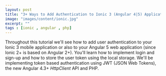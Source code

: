 ```yaml
---
layout: post
title: "3+ Ways to Add Authentication to Ionic 3 (Angular 4|5) Applications"
image: "images/content/ionic.jpg"
excerpt: "" 
tags : [ionic , angular , php] 
---
```


Throughout this tutorial we'll see how to add user authentication to your Ionic 3 mobile application or also to your Angular 5 web application (since Ionic 2+ is based on Angular 2+). You'll learn how to implement login and sign-up and how to store the user token using the local storage. We'll be implementing token based authentication using JWT (JSON Web Tokens), the new Angular 4.3+ *HttpClient* API and PHP. 

      